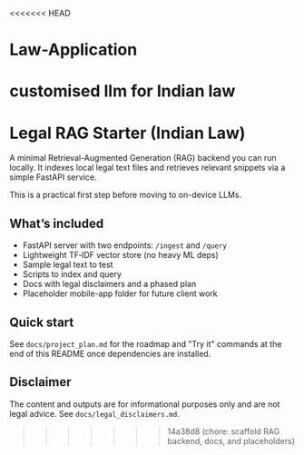 <<<<<<< HEAD
# Law-Application
customised llm for Indian law 
=======
# Legal RAG Starter (Indian Law)

A minimal Retrieval-Augmented Generation (RAG) backend you can run locally. It indexes local legal text files and retrieves relevant snippets via a simple FastAPI service.

This is a practical first step before moving to on-device LLMs.

## What’s included
- FastAPI server with two endpoints: `/ingest` and `/query`
- Lightweight TF‑IDF vector store (no heavy ML deps)
- Sample legal text to test
- Scripts to index and query
- Docs with legal disclaimers and a phased plan
- Placeholder mobile-app folder for future client work

## Quick start
See `docs/project_plan.md` for the roadmap and "Try it" commands at the end of this README once dependencies are installed.

## Disclaimer
The content and outputs are for informational purposes only and are not legal advice. See `docs/legal_disclaimers.md`.
>>>>>>> 14a38d8 (chore: scaffold RAG backend, docs, and placeholders)
